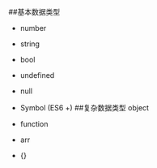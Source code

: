 ##基本数据类型
- number 
- string
- bool
- undefined
- null 

- Symbol (ES6 +)
##复杂数据类型
 object
- function
- arr
- {}